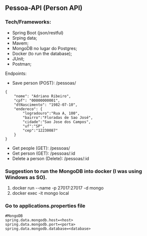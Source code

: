 ## Pessoa-API (Person API)

### Tech/Frameworks:
* Spring Boot (json/restful) 
* Srping data;
* Mavem;
* MongoDB no lugar do Postgres;
* Docker (to run the database);
* JUnit;
* Postman;

Endpoints:
- Save person (POST): /pessoas/
```
{
    "nome": "Adriano Ribeiro",
    "cpf": "00000000001",
    "dtNascimento": "1982-07-10",
    "endereco": {
    	"logradouro":"Rua A, 100",
    	"bairro":"Floradas de Sao José",
    	"cidade":"Sao Jose dos Campos",
    	"uf":"SP",
    	"cep":"12230087"
    }
}
```

- Get people (GET): /pessoas/ 
- Get person (GET): /pessoas/:id
- Delete a person (Delete): /pessoas/:id

### Suggestion to run the MongoDB into docker (I was using Windows as SO). 

1. docker run --name <nome-de-seu-container> -p 27017:27017 -d mongo
2. docker exec -it <nome-de-seu-container> mongo local

### Go to applications.properties file

```
#MongoDB
spring.data.mongodb.host=<host>
spring.data.mongodb.port=<porta>
spring.data.mongodb.database=<database>
```
